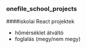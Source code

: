 ### onefile_school_projects

####iskolai React projektek
- hőmérséklet átváltó
- foglalás (megy/nem megy)

